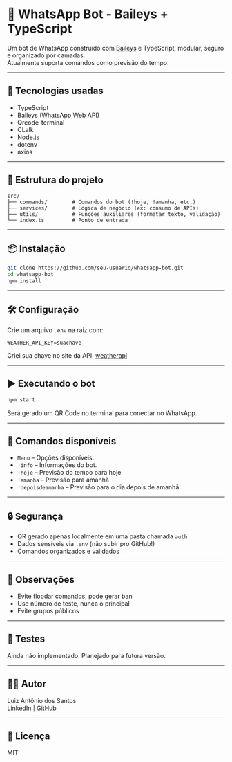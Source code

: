 # 🤖 WhatsApp Bot - Baileys + TypeScript

Um bot de WhatsApp construído com [Baileys](https://github.com/WhiskeySockets/Baileys) e TypeScript, modular, seguro e organizado por camadas.  
Atualmente suporta comandos como previsão do tempo.

---

## 🚀 Tecnologias usadas

- TypeScript
- Baileys (WhatsApp Web API)
- Qrcode-terminal
- CLalk
- Node.js
- dotenv
- axios

---

## 📁 Estrutura do projeto

```
src/
├── commands/        # Comandos do bot (!hoje, !amanha, etc.)
├── services/        # Lógica de negócio (ex: consumo de APIs)
├── utils/           # Funções auxiliares (formatar texto, validação)
└── index.ts         # Ponto de entrada
```

---

## 📦 Instalação

```bash
git clone https://github.com/seu-usuario/whatsapp-bot.git
cd whatsapp-bot
npm install
```

---

## 🛠️ Configuração

Crie um arquivo `.env` na raiz com:

```
WEATHER_API_KEY=suachave
```

Criei sua chave no site da API: [weatherapi](https://www.weatherapi.com/)

---

## ▶️ Executando o bot

```bash
npm start
```

Será gerado um QR Code no terminal para conectar no WhatsApp.

---

## 💬 Comandos disponíveis

- `Menu` – Opções disponíveis.
- `!info` – Informações do bot.
- `!hoje` – Previsão do tempo para hoje
- `!amanha` – Previsão para amanhã
- `!depoisdeamanha` – Previsão para o dia depois de amanhã

---

## 🔒 Segurança

- QR gerado apenas localmente em uma pasta chamada `auth`
- Dados sensíveis via `.env` (não subir pro GitHub!)
- Comandos organizados e validados

---

## 📌 Observações

- Evite floodar comandos, pode gerar ban
- Use número de teste, nunca o principal
- Evite grupos públicos

---

## 🧪 Testes

Ainda não implementado. Planejado para futura versão.

---

## 🧑‍💻 Autor

Luiz Antônio dos Santos  
[LinkedIn](https://www.linkedin.com/in/luiz-ant%C3%B4nio-dos-santos-machado-393bb314b/) | [GitHub](https://github.com/luiz01204)

---

## 📄 Licença

MIT